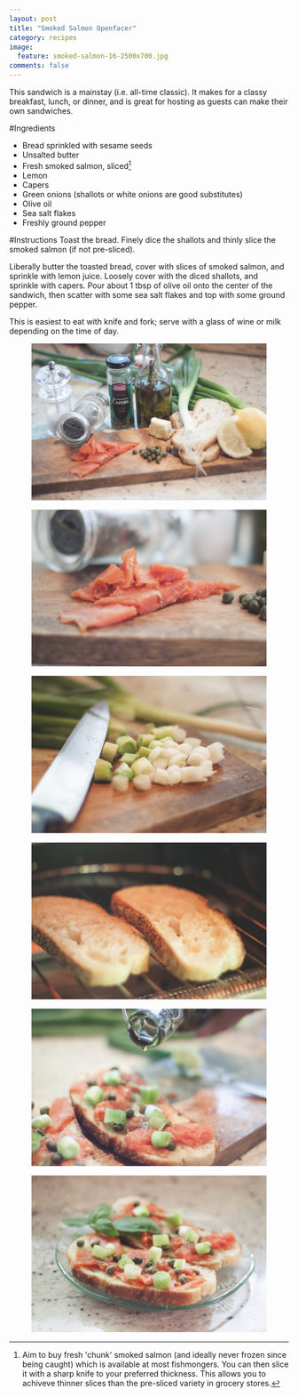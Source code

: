 ```yaml
---
layout: post
title: "Smoked Salmon Openfacer"
category: recipes
image:
  feature: smoked-salmon-16-2500x700.jpg
comments: false  
---
```


This sandwich is a mainstay (i.e. all-time classic). It makes for a classy breakfast, lunch, or dinner, and is great for hosting as guests can make their own sandwiches. 

#Ingredients

* Bread sprinkled with sesame seeds
* Unsalted butter
* Fresh smoked salmon, sliced[^1]
* Lemon
* Capers
* Green onions (shallots or white onions are good substitutes)
* Olive oil
* Sea salt flakes
* Freshly ground pepper

#Instructions
Toast the bread. Finely dice the shallots and thinly slice the smoked salmon (if not pre-sliced). 

Liberally butter the toasted bread, cover with slices of smoked salmon, and sprinkle with lemon juice. Loosely cover with the diced shallots, and sprinkle with capers. Pour about 1 tbsp of olive oil onto the center of the sandwich, then scatter with some sea salt flakes and top with some ground pepper. 

This is easiest to eat with knife and fork; serve with a glass of wine or milk depending on the time of day. 

[^1]: Aim to buy fresh 'chunk' smoked salmon (and ideally never frozen since being caught) which is available at most fishmongers. You can then slice it with a sharp knife to your preferred thickness. This allows you to achiveve thinner slices than the pre-sliced variety in grocery stores. 

<figure>
	<a href="http://openfacers.com/images/smoked-salmon-9.jpg"><img src="/images/smoked-salmon-9.jpg"></a>
</figure>

<figure>
	<a href="http://openfacers.com/images/smoked-salmon-1.jpg"><img src="/images/smoked-salmon-1.jpg"></a>
</figure>

<figure>
	<a href="http://openfacers.com/images/smoked-salmon-7.jpg"><img src="/images/smoked-salmon-7.jpg"></a>
</figure>

<figure>
	<a href="http://openfacers.com/images/smoked-salmon-8.jpg"><img src="/images/smoked-salmon-8.jpg"></a>
</figure>

<figure>
	<a href="http://openfacers.com/images/smoked-salmon-15.jpg"><img src="/images/smoked-salmon-15.jpg"></a>
</figure>

<figure>
	<a href="http://openfacers.com/images/smoked-salmon-16.jpg"><img src="/images/smoked-salmon-16.jpg"></a>
</figure>

